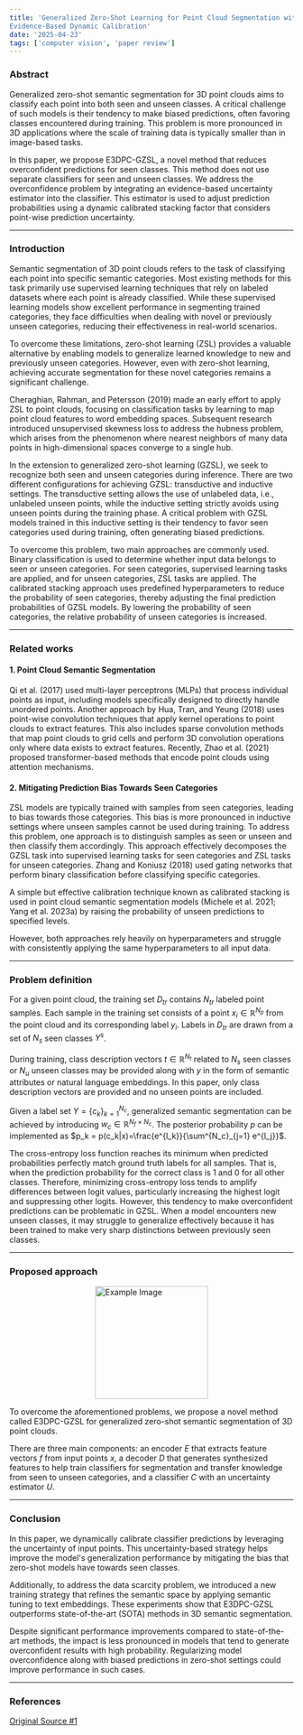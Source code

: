 ```yaml
---
title: 'Generalized Zero-Shot Learning for Point Cloud Segmentation with
Evidence-Based Dynamic Calibration'
date: '2025-04-23'
tags: ['computer vision', 'paper review']
---
```


### Abstract

Generalized zero-shot semantic segmentation for 3D point clouds aims to classify each point into both seen and unseen classes. A critical challenge of such models is their tendency to make biased predictions, often favoring classes encountered during training. This problem is more pronounced in 3D applications where the scale of training data is typically smaller than in image-based tasks.

In this paper, we propose E3DPC-GZSL, a novel method that reduces overconfident predictions for seen classes. This method does not use separate classifiers for seen and unseen classes. We address the overconfidence problem by integrating an evidence-based uncertainty estimator into the classifier. This estimator is used to adjust prediction probabilities using a dynamic calibrated stacking factor that considers point-wise prediction uncertainty.

---

### Introduction

Semantic segmentation of 3D point clouds refers to the task of classifying each point into specific semantic categories. Most existing methods for this task primarily use supervised learning techniques that rely on labeled datasets where each point is already classified. While these supervised learning models show excellent performance in segmenting trained categories, they face difficulties when dealing with novel or previously unseen categories, reducing their effectiveness in real-world scenarios.

To overcome these limitations, zero-shot learning (ZSL) provides a valuable alternative by enabling models to generalize learned knowledge to new and previously unseen categories. However, even with zero-shot learning, achieving accurate segmentation for these novel categories remains a significant challenge.

Cheraghian, Rahman, and Petersson (2019) made an early effort to apply ZSL to point clouds, focusing on classification tasks by learning to map point cloud features to word embedding spaces. Subsequent research introduced unsupervised skewness loss to address the hubness problem, which arises from the phenomenon where nearest neighbors of many data points in high-dimensional spaces converge to a single hub.

In the extension to generalized zero-shot learning (GZSL), we seek to recognize both seen and unseen categories during inference. There are two different configurations for achieving GZSL: transductive and inductive settings. The transductive setting allows the use of unlabeled data, i.e., unlabeled unseen points, while the inductive setting strictly avoids using unseen points during the training phase. A critical problem with GZSL models trained in this inductive setting is their tendency to favor seen categories used during training, often generating biased predictions.

To overcome this problem, two main approaches are commonly used. Binary classification is used to determine whether input data belongs to seen or unseen categories. For seen categories, supervised learning tasks are applied, and for unseen categories, ZSL tasks are applied. The calibrated stacking approach uses predefined hyperparameters to reduce the probability of seen categories, thereby adjusting the final prediction probabilities of GZSL models. By lowering the probability of seen categories, the relative probability of unseen categories is increased.

---

### Related works

#### 1. Point Cloud Semantic Segmentation

Qi et al. (2017) used multi-layer perceptrons (MLPs) that process individual points as input, including models specifically designed to directly handle unordered points. Another approach by Hua, Tran, and Yeung (2018) uses point-wise convolution techniques that apply kernel operations to point clouds to extract features. This also includes sparse convolution methods that map point clouds to grid cells and perform 3D convolution operations only where data exists to extract features. Recently, Zhao et al. (2021) proposed transformer-based methods that encode point clouds using attention mechanisms.

#### 2. Mitigating Prediction Bias Towards Seen Categories

ZSL models are typically trained with samples from seen categories, leading to bias towards those categories. This bias is more pronounced in inductive settings where unseen samples cannot be used during training. To address this problem, one approach is to distinguish samples as seen or unseen and then classify them accordingly. This approach effectively decomposes the GZSL task into supervised learning tasks for seen categories and ZSL tasks for unseen categories. Zhang and Koniusz (2018) used gating networks that perform binary classification before classifying specific categories.

A simple but effective calibration technique known as calibrated stacking is used in point cloud semantic segmentation models (Michele et al. 2021; Yang et al. 2023a) by raising the probability of unseen predictions to specified levels.

However, both approaches rely heavily on hyperparameters and struggle with consistently applying the same hyperparameters to all input data.


---

### Problem definition

For a given point cloud, the training set $D_{tr}$ contains $N_{tr}$ labeled point samples. Each sample in the training set consists of a point $x_i \in \mathbb{R}^{N_p}$ from the point cloud and its corresponding label $y_i$. Labels in $D_{tr}$ are drawn from a set of $N_s$ seen classes $Y^s$.

During training, class description vectors $t \in \mathbb{R}^{N_t}$ related to $N_s$ seen classes or $N_u$ unseen classes may be provided along with $y$ in the form of semantic attributes or natural language embeddings. In this paper, only class description vectors are provided and no unseen points are included.

Given a label set $Y = \{c_k\}_{k=1}^{N_c}$, generalized semantic segmentation can be achieved by introducing $w_c \in \mathbb{R}^{N_f \times N_c}$. The posterior probability $p$ can be implemented as $p_k = p(c_k|x)=\frac{e^{l_k}}{\sum^{N_c}_{j=1} e^{l_j}}$.

The cross-entropy loss function reaches its minimum when predicted probabilities perfectly match ground truth labels for all samples. That is, when the prediction probability for the correct class is 1 and 0 for all other classes. Therefore, minimizing cross-entropy loss tends to amplify differences between logit values, particularly increasing the highest logit and suppressing other logits. However, this tendency to make overconfident predictions can be problematic in GZSL. When a model encounters new unseen classes, it may struggle to generalize effectively because it has been trained to make very sharp distinctions between previously seen classes.

---

### Proposed approach

<img src="https://velog.velcdn.com/images/devjo/post/1611641c-3136-4005-8c7f-9beb4f917d28/image.png" alt="Example Image" style="display: block; margin: 0 auto; height:200;" />

To overcome the aforementioned problems, we propose a novel method called E3DPC-GZSL for generalized zero-shot semantic segmentation of 3D point clouds.

There are three main components: an encoder $E$ that extracts feature vectors $f$ from input points $x$, a decoder $D$ that generates synthesized features to help train classifiers for segmentation and transfer knowledge from seen to unseen categories, and a classifier $C$ with an uncertainty estimator $U$.

---

### Conclusion

In this paper, we dynamically calibrate classifier predictions by leveraging the uncertainty of input points. This uncertainty-based strategy helps improve the model's generalization performance by mitigating the bias that zero-shot models have towards seen classes.

Additionally, to address the data scarcity problem, we introduced a new training strategy that refines the semantic space by applying semantic tuning to text embeddings. These experiments show that E3DPC-GZSL outperforms state-of-the-art (SOTA) methods in 3D semantic segmentation.

Despite significant performance improvements compared to state-of-the-art methods, the impact is less pronounced in models that tend to generate overconfident results with high probability. Regularizing model overconfidence along with biased predictions in zero-shot settings could improve performance in such cases.

---

### References

[Original Source #1](https://ojs.aaai.org/index.php/AAAI/article/view/32446)
